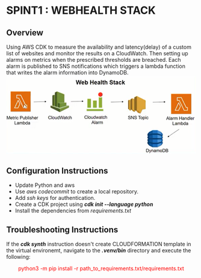 # SPINT1 : WEBHEALTH STACK
## Overview
Using AWS CDK to measure the availability and latency(delay) of a custom list of websites and monitor the results on a CloudWatch. Then setting up alarms on metrics when the prescribed thresholds are breached. Each alarm is published to SNS notifications which triggers a lambda function that writes the alarm information into DynamoDB.
![WebHealth](https://github.com/abdullah2021skipq/ProximaCentauri/blob/main/AbdullahZaman/tinker.png)
## Configuration Instructions
* Update Python and aws
* Use _aws codecommit_ to create a local repository.
* Add _ssh keys_ for authentication.
* Create a CDK project using _**cdk init --language python**_
* Install the dependencies from _requirements.txt_
## Troubleshooting Instructions
If the _**cdk synth**_ instruction doesn't create CLOUDFORMATION template in the virtual environemt, navigate to the _**.venv/bin**_ directory and execute the following:
<p align=center><span style="color:red">python3 -m pip install -r path_to_requirements.txt/requirements.txt</span></p>

